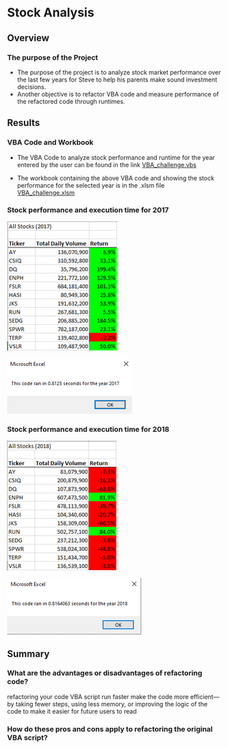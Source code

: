 # Stock Analysis 

## Overview

### The purpose of the Project

- The purpose of the project is to analyze stock market performance over the last few years for Steve to help his parents make sound investment decisions.
- Another objective is to refactor VBA code and measure performance of the refactored code through runtimes.

## Results 

### VBA Code and Workbook

- The VBA Code to analyze stock performance and runtime for the year entered by the user can be found in the link [VBA_challenge.vbs](https://github.com/manasidek/stock_analysis/blob/main/VBA_challenge.vbs)

- The workbook containing the above VBA code and showing the stock performance for the selected year is in the .xlsm file [VBA_challenge.xlsm](https://github.com/manasidek/stock_analysis/blob/main/VBA_Challenge.xlsm)

### Stock performance and execution time for 2017
 ![Stock Performance 2017](https://github.com/manasidek/stock_analysis/blob/main/Resources/All%20Stocks%202017.png)
 
 ![Execution Time 2017](https://github.com/manasidek/stock_analysis/blob/main/Resources/VBA_Challenge_2017.png)

### Stock performance and execution time for 2018
  ![Stock Performance 2018](https://github.com/manasidek/stock_analysis/blob/main/Resources/All%20Stocks%202018.png)
  
  ![Execution Time 2018](https://github.com/manasidek/stock_analysis/blob/main/Resources/VBA_Challenge_2018.png)

## Summary

### What are the advantages or disadvantages of refactoring code?
refactoring your code VBA script run faster make the code more efficient—by taking fewer steps, using less memory, or improving the logic of the code to make it easier for future users to read 

### How do these pros and cons apply to refactoring the original VBA script?
